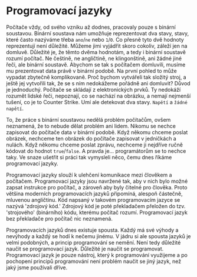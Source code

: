 # Programovací jazyky

Počítače vždy, od svého vzniku až dodnes, pracovaly pouze s binární
soustavou. Binární soustava nám umožňuje reprezentovat dva stavy, stavy,
které často nazýváme třeba `ano`/`ne` nebo `1`/`0`. Co přesně tyto dvě
hodnoty reprezentují není důležité. Můžeme jimi vyjádřit skoro cokoliv,
záleží jen na domluvě. Důležité je, že těmto dvěma hodnotám, a tedy i
binární soustavě rozumí počítač. Ne češtině, ne angličtině,
ne klingonštině, ani žádné jiné řeči, ale binární soustavě. Abychom
se tak s počítačem domluvili, musíme mu prezentovat data právě
v binární podobě. Na první pohled to může vypadat zbytečně komplikovaně.
Proč bychom vytvářeli tak složitý stroj, a ještě jej vytvořili tak,
že se s ním nedokážeme pořádně ani domluvit? Důvod je jednoduchý.
Počítače se skládají z elektronických prvků. Ty nedokáží rozumět lidské
řeči, nepoznají, co se nachází na obrázku, a nemají nejmenší tušení, co je
to Counter Strike. Umí ale detekovat dva stavy. `Napětí` a `žádné napětí`.

To, že práce s binární soustavou nedělá problém počítačům, ovšem neznamená,
že to nebude dělat problém ani lidem. Nikomu se nechce zapisovat do počítače
data v binární podobě. Když někomu chceme poslat obrázek, nechceme ten obrázek
do počítače zapisovat v jedničkách a nulách. Když někomu chceme poslat
zprávu, nechceme ji nejdříve ručně kódovat do hodnot `true`/`false`.
A pravda je... programátorům se to nechce taky. Ve snaze ušetřit si práci
tak vymysleli něco, čemu dnes říkáme programovací jazyky.

Programovací jazyky slouží k ulehčení komunikace mezi člověkem
a počítačem. Programovací jazyky jsou navržené tak, aby v nich
bylo možné zapsat instrukce pro počítač, a zároveň aby byly čitelné
pro člověka. Proto většina moderních programovacích jazyků připomíná, alespoň
částečně, mluvenou angličtinu. Kód napsaný v takovém programovacím jazyce
se nazývá 'zdrojový kód.' Zdrojový kód je poté překladačem přeložen do
tzv. 'strojového' (binárního) kódu, kterému počítač rozumí. Programovací
jazyk bez překladače pro počítač nic neznamená.

Programovacích jazyků dnes existuje spousta. Každý má své výhody
a nevýhody a každý se hodí k nečemu jinému. V jádru si ale spousta
jazyků je velmi podobných, a princip programování se nemění. Není
tedy důležité naučit se programovací jazyk. Důležité je naučit
se programovat. Programovací jazyk je pouze nástroj, který
k programování využijeme a po pochopení principů programování není
problém naučit se jiný jazyk, než jaký jsme používali dříve.
